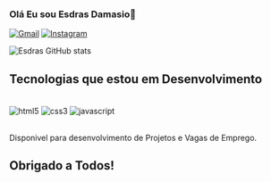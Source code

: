 

### Olá Eu sou Esdras Damasio👋

[![Gmail](https://img.shields.io/badge/Gmail-D14836?style=for-the-badge&logo=gmail&logoColor=white)](https://damasioe22@gmail.com)
[![Instagram](https://img.shields.io/badge/Instagram-E4405F?style=for-the-badge&logo=instagram&logoColor=white)](https://instagram.com/esdrasdamasio)

![Esdras GitHub stats](https://github-readme-stats.vercel.app/api?username=Esdras85&show_icons=true&theme=merko)

## Tecnologias que estou em Desenvolvimento

<div style="display: inine_block"><br/>
<img align="center"alt= html5 src= "https://img.shields.io/badge/HTML5-E34F26?style=for-the-badge&logo=html5&logoColor=white"/>
<img align="center"alt= css3 src= "https://img.shields.io/badge/CSS3-1572B6?style=for-the-badge&logo=css3&logoColor=white"/>
<img align= "center" alt= javascript src= "https://img.shields.io/badge/JavaScript-323330?style=for-the-badge&logo=javascript&logoColor=F7DF1E"/>

</div><br/>

Disponivel para desenvolvimento de Projetos e Vagas de Emprego.

## Obrigado a Todos!
